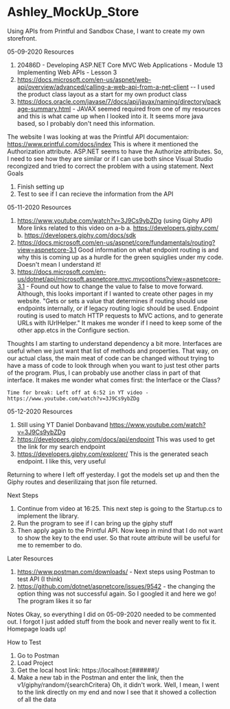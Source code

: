 # Ashley_MockUp_Store
 Using APIs from Printful and Sandbox Chase, I want to create my own storefront. 

 05-09-2020
 Resources
 1. 20486D - Developing ASP.NET Core MVC Web Applications - Module 13 Implementing Web APIs - Lesson 3
 2. https://docs.microsoft.com/en-us/aspnet/web-api/overview/advanced/calling-a-web-api-from-a-net-client -- I used the product class layout as a start for my own product class
 3. https://docs.oracle.com/javase/7/docs/api/javax/naming/directory/package-summary.html - JAVAX seemed required from one of my resources and this is what came up when I looked into it. It seems more java based, so I probably don't need this information. 
   
   The website I was looking at was the Printful API documentaion: https://www.printful.com/docs/index
   This is where it mentioned the Authorization attribute. ASP.NET seems to have the Authorize attributes. So, I need to see how they are similar or if I can use both since Visual Studio recongized and tried to correct the problem with a using statement. 
   Next Goals
   1. Finish setting up
   2. Test to see if I can recieve the information from the API

   05-11-2020
   Resources
   1. https://www.youtube.com/watch?v=3J9Cs9ybZDg (using Giphy API) More links related to this video on a-b
      a. https://developers.giphy.com/
      b. https://developers.giphy.com/docs/sdk
   2. https://docs.microsoft.com/en-us/aspnet/core/fundamentals/routing?view=aspnetcore-3.1 Good information on what endpoint routing is and why this is coming up as a hurdle for the green squiglies under my code. Doesn't mean I understand it! 
   3. https://docs.microsoft.com/en-us/dotnet/api/microsoft.aspnetcore.mvc.mvcoptions?view=aspnetcore-3.1 - Found out how to change the value to false to move forward. Although, this looks important if I wanted to create other pages in my website. 
            "Gets or sets a value that determines if routing should use endpoints internally, or if legacy routing logic should be used. Endpoint routing is used to match HTTP requests to MVC actions, and to generate URLs with IUrlHelper."
    It makes me wonder if I need to keep some of the other app.etcs in the Configure section. 

   Thoughts
    I am starting to understand dependency a bit more. Interfaces are useful when we just want that list of methods and properties. That way, on our actual class, the main meat of code can be changed without trying to have a mass of code to look through when you want to just test other parts of the program. Plus, I can probably use another class in part of that interface. 
    It makes me wonder what comes first: the Interface or the Class?

    Time for break: Left off at 6:52 in YT video -  https://www.youtube.com/watch?v=3J9Cs9ybZDg

  05-12-2020
  Resources
  1. Still using YT Daniel Donbavand https://www.youtube.com/watch?v=3J9Cs9ybZDg
  2. https://developers.giphy.com/docs/api/endpoint This was used to get the link for my search endpoint
  3. https://developers.giphy.com/explorer/ This is the generated seach endpoint. I like this, very useful

  Returning to where I left off yesterday. I got the models set up and then the Giphy routes and deserilizaing that json file returned.

  Next Steps
  1. Continue from video at 16:25. This next step is going to the Startup.cs to implement the library. 
  2. Run the program to see if I can bring up the giphy stuff
  3. Then apply again to the Printful API. Now keep in mind that I do not want to show the key to the end user. So that route attribute will be useful for me to remember to do. 
  
  Later
  Resources
  1. https://www.postman.com/downloads/ - Next steps using Postman to test API (I think)
  2. https://github.com/dotnet/aspnetcore/issues/9542 - the changing the option thing was not successful again. So I googled it and here we go! The program likes it so far

  Notes 
  Okay, so everything I did on 05-09-2020 needed to be commented out. I forgot I just added stuff from the book and never really went to fix it. Homepage loads up! 

  How to Test
  1. Go to Postman
  2. Load Project
  3. Get the local host link: https://localhost:[######]/
  4. Make a new tab in the Postman and enter the link, then the v1/giphy/random/{searchCritera}
  Oh, it didn't work. Well, I mean, I went to the link directly on my end and now I see that it showed a collection of all the data